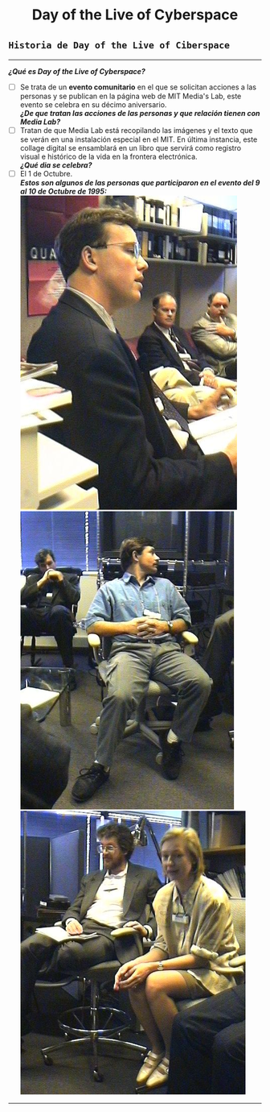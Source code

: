 <center> <h1>Day of the Live of Cyberspace</h1> </center>

## `Historia de Day of the Live of Ciberspace`
-------------------------------------------------  

**_¿Qué es Day of the Live of Cyberspace?_**
- [ ] Se trata de un **evento comunitario** en el que se solicitan acciones a las personas y se publican en la página web de MIT Media's Lab, este evento se celebra en su décimo aniversario.  
**_¿De que tratan las acciones de las personas y que relación tienen con Media Lab?_**  
- [ ] Tratan de que Media Lab está recopilando las imágenes y el texto que se verán en una instalación especial en el MIT. En última instancia, este collage digital se ensamblará en un libro que servirá como registro visual e histórico de la vida en la frontera electrónica.  
**_¿Qué dia se celebra?_**  
- [ ] El 1 de Octubre.  
**_Estos son algunos de las personas que participaron en el evento del 9 al 10 de Octubre de 1995:_**  
![Participante1](https://github.com/OscarLopez25032004/SMX2-M8UF1A1-HistoriaWeb-1995-1996-DayOfTheLiveOfCiberspace-OscarL/blob/main/ttt04.jpg "Participante1")
![Participante2](https://github.com/OscarLopez25032004/SMX2-M8UF1A1-HistoriaWeb-1995-1996-DayOfTheLiveOfCiberspace-OscarL/blob/main/ttt09.jpg "Participante2")
![Participante3](https://github.com/OscarLopez25032004/SMX2-M8UF1A1-HistoriaWeb-1995-1996-DayOfTheLiveOfCiberspace-OscarL/blob/main/ttt10.jpg "Participante3")  
-------------------------------------------------
